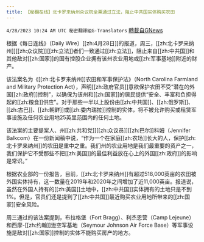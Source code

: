 ```yaml
---
title: 【秘翻在线】北卡罗来纳州众议院全票通过立法，阻止中共国实体购买农田
---
```

`4/28/2023 10:24 AM UTC 秘密翻譯組G-Translators` [轉載自GNews](https://gnews.org/articles/1259767)

根据《每日连线》（Daily Wire）[[zh:4月28日]]的报道，周三，[[zh:北卡罗来纳州]][[zh:众议院]][[zh:立法]]者们一致通过[[zh:立法]]，阻止来自[[zh:中共国]]和其他敌对[[zh:国家]]的国有控股企业拥有该州农业用地或[[zh:军事基地]]附近的财产。

该法案名为《[[zh:北卡罗来纳州]]农田和军事保护法》（North Carolina Farmland and Military Protection Act），声明[[zh:政府官员]]意欲保护农田不受“潜在的外国[[zh:政府]]控制”，以确保为该州和[[zh:国家]]的居民提供“安全、丰富和负担得起的[[zh:粮食]]供应”。对于那些一半以上股份由[[zh:中共国]]、[[zh:俄罗斯]]、[[zh:古巴]]、[[zh:朝鲜]]或[[zh:委内瑞拉]]控制的实体，将不被允许购买或租赁军事设施及任何农业用地25英里范围内的任何土地。

该法案的主要提案人、州[[zh:共和党]][[zh:众议员]][[zh:巴尔]]科姆（Jennifer Balkcom）在一份新闻稿中说，“作为一个在家庭[[zh:农场]]长大的人，保护[[zh:北卡罗来纳州]]的农田是重中之重。我们州的农业用地是我们最重要的资产之一，我们保护它不受那些不把[[zh:美国]]的最佳利益放在心上的外国[[zh:政府]]的影响是常识。”

根据农业部的一份报告，目前，[[zh:北卡罗来纳州]]有超过518,000英亩的农田被外国实体持有，这一数量在2019年和2020年之间增加了近11,000英亩。报道说，虽然在外国人持有的[[zh:美国]]土地中，[[zh:中共国]]实体拥有的土地只是不到1%。但是，官员们还是提到了[[zh:中共国]]最近购买农业用地所带来的[[zh:国家]]安全风险。

周三通过的该法案提到，布拉格堡（Fort Bragg）、利杰恩营（Camp Lejeune）和西摩\-[[zh:约翰]]逊空军基地（Seymour Johnson Air Force Base）等军事设施是敌对[[zh:国家]]控制的实体不能购买房产的地方。
